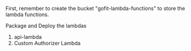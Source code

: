 First, remember to create the bucket "gofit-lambda-functions" to store the lambda functions.

Package and Deploy the lambdas

1. api-lambda 
2. Custom Authorizer Lambda